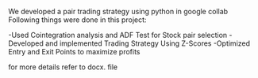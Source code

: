 We developed a pair trading strategy using python in google collab Following things were done in this project:

-Used Cointegration analysis and ADF Test for Stock pair selection
-Developed and implemented Trading Strategy Using Z-Scores
-Optimized Entry and Exit Points to maximize profits

for more details refer to docx. file
